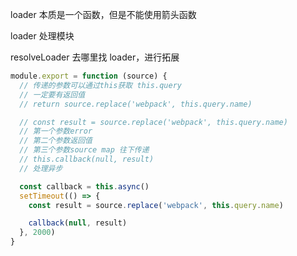 loader 本质是一个函数，但是不能使用箭头函数

loader 处理模块

resolveLoader 去哪里找 loader，进行拓展

```js
module.export = function (source) {
  // 传递的参数可以通过this获取 this.query
  // 一定要有返回值
  // return source.replace('webpack', this.query.name)

  // const result = source.replace('webpack', this.query.name)
  // 第一个参数error
  // 第二个参数返回值
  // 第三个参数source map 往下传递
  // this.callback(null, result)
  // 处理异步

  const callback = this.async()
  setTimeout(() => {
    const result = source.replace('webpack', this.query.name)

    callback(null, result)
  }, 2000)
}
```
